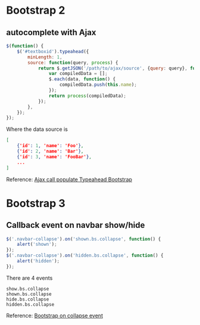 # Bootstrap 2

## autocomplete with Ajax
```js
$(function() {
    $('#textboxid').typeahead({
        minLength: 1,
        source: function(query, process) {
            return $.getJSON('/path/to/ajax/source', {query: query}, function(data) {
                var compiledData = [];
                $.each(data, function() {
                    compiledData.push(this.name);
                });
                return process(compiledData);
            });
        },
    });
});
```
Where the data source is
```json
[
    {'id': 1, 'name': 'Foo'},
    {'id': 2, 'name': 'Bar'},
    {'id': 3, 'name': 'FooBar'},
    ...
]
```

Reference: [Ajax call populate Typeahead Bootstrap](http://stackoverflow.com/questions/12621823/ajax-call-populate-typeahead-bootstrap#answer-12622276)

# Bootstrap 3

## Callback event on navbar show/hide
```js
$('.navbar-collapse').on('shown.bs.collapse', function() {
    alert('shown');
});
$('.navbar-collapse').on('hidden.bs.collapse', function() {
    alert('hidden');
});
```
There are 4 events
```
show.bs.collapse
shown.bs.collapse
hide.bs.collapse
hidden.bs.collapse
```

Reference: [Bootstrap on collapse event](http://stackoverflow.com/questions/10641646/bootstrap-on-collapse-event/21353717#21353717)

